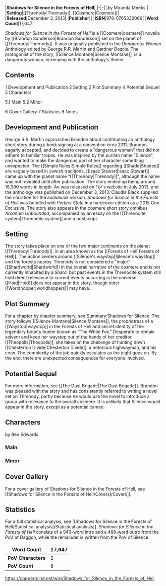 |**Shadows for Silence in the Forests of Hell**|
|-|-|
|by  Miranda Meeks |
|**Setting**|[[Threnody\|Threnody]], [[Cosmere\|Cosmere]]|
|**Released**|December 3, 2013|
|**Publisher**||
|**ISBN**|978-0765332066|
|**Word Count**|17,647|

*Shadows for Silence in the Forests of Hell* is a [[Cosmere\|cosmere]] novella by [[Brandon Sanderson\|Brandon Sanderson]] set on the planet of [[Threnody\|Threnody]]. It was originally published in the *Dangerous Women* Anthology edited by George R.R. Martin and Gardner Dozois.
The protagonist of the story, [[Silence Montane\|Silence Montane]], is a dangerous woman, in keeping with the anthology's theme.

## Contents

1 Development and Publication
2 Setting
3 Plot Summary
4 Potential Sequel
5 Characters

5.1 Main
5.2 Minor


6 Cover Gallery
7 Statistics
8 Notes


## Development and Publication
George R.R. Martin approached Brandon about contributing an anthology short story during a book signing at a convention circa 2011. Brandon eagerly accepted, and decided to create a "dangerous woman" that did not adhere to familiar tropes. He was inspired by the puritan name "Silence", and wanted to make the dangerous part of her character something unexpected. The [[Simple Rules\|Simple Rules]] regarding [[Shade\|Shades]] are vaguely based in Jewish traditions. [[Isaac Stewart\|Isaac Stewart]] came up with the planet name "[[Threnody\|Threnody]]", although the name was not revealed until after publication.
The story ended up being around 18,000 words in length. An  was released on Tor's website in July 2013, and the anthology was published on December 3, 2013. Claudia Black supplied the narration for the audiobook version.
*Shadows for Silence in the Forests of Hell* was bundled with *Perfect State* in a hardcover edition as a 2015 Con Exclusive.
The story also appears in the cosmere short story omnibus *Arcanum Unbounded*, accompanied by an essay on the [[Threnodite system\|Threnodite system]] and a postscript.

## Setting
The story takes place on one of the two major continents on the planet [[Threnody\|Threnody]], in an area known as the [[Forests of Hell\|Forests of Hell]]. The action centers around [[Silence's waystop\|Silence's waystop]] and the forests nearby.
Threnody is not considered a "major" [[Shardworld\|Shardworld]] in the overall narrative of the cosmere and is not currently inhabited by a Shard, but past events in the Threnodite system still hold direct relevance to current events occurring in the universe. [[Hoid\|Hoid]] does not appear in the story, though other [[Worldhopper\|worldhoppers]] may have.

## Plot Summary
For a chapter by chapter summary, see Summary:Shadows for Silence.
The story follows [[Silence Montane\|Silence Montane]], the proprietress of a [[Waystop\|waystop]] in the Forests of Hell and secret identity of the legendary bounty hunter known as “The White Fox.” Desperate to remain solvent and keep her waystop out of the hands of her creditor [[Theopolis\|Theopolis]], she takes on the challenge of hunting down [[Chesterton Divide\|Chesterton Divide]], a notorious highwayman, and his crew. The complexity of the job quickly escalates as the night goes on. By the end, there are unexpected consequences for everyone involved.

## Potential Sequel
For more information, see [[The Dust Brigade\|The Dust Brigade]].
Brandon was pleased with the story and has consistently referred to writing a novel set on Threnody, partly because he would use the novel to introduce a group with relevance to the overall cosmere. It is unlikely that Silence would appear in the story, except as a potential cameo.

## Characters
 by  Ben Edwards 
### Main

### Minor

## Cover Gallery
For a cover gallery of Shadows for Silence in the Forests of Hell, see [[Shadows for Silence in the Forests of Hell/Covers\|/Covers]].
## Statistics
For a full statistical analysis, see [[Shadows for Silence in the Forests of Hell/Statistical analysis\|/Statistical analysis]].
*Shadows for Silence in the Forests of Hell* consists of a 940-word intro and a 468-word outro from the PoV of Daggon, while the remainder is written from the PoV of Silence.

|**Word Count**|17,647|
|-|-|
|**PoV Characters**|2|
|**PoV Count**|8|



https://coppermind.net/wiki/Shadows_for_Silence_in_the_Forests_of_Hell